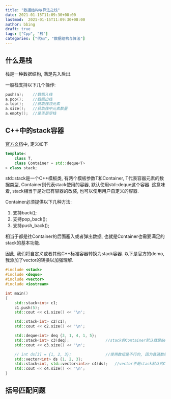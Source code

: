 ```yaml
---
title: "数据结构与算法之栈"
date: 2021-01-15T11:09:30+08:00
lastmod:  2021-01-15T11:09:30+08:00
author: bbing
draft: true
tags: ["Cpp", "栈"]
categories: ["代码", "数据结构与算法"]
---
```


## 什么是栈

栈是一种数据结构, 满足先入后出.

一般栈支持以下几个操作:

```C++
push(n);    //数据入栈
a.pop();    //数据出栈
a.top();    //获取栈顶元素
a.size();   //获取栈中元素数量
a.empty();  //是否是空栈
```

## C++中的stack容器

[官方文档](https://en.cppreference.com/w/cpp/container/stack)中, 定义如下

```C++
template<
    class T,
    class Container = std::deque<T>
> class stack;
```

std::stack是一个C++模板类, 有两个模板参数T和Container, T代表容器元素的数据类型, Container则代表stack使用的容器, 默认使用std::deque这个容器. 这意味着, stack相当于是对已有容器的改装, 也可以使用用户自定义的容器.

Container必须提供以下几种方法:

1. 支持back();
2. 支持pop_back();
3. 支持push_back();

相当于都是往Container的后面塞入或者弹出数据, 也就是Container也需要满足的stack的基本功能.

因此, 我们将自定义或者其他C++标准容器转换为stack容器. 以下是官方的demo, 我添加了vector的转换以加强理解.

```C++
#include <stack>
#include <deque>
#include <vector>
#include <iostream>

int main()
{
    std::stack<int> c1;
    c1.push(5);
    std::cout << c1.size() << '\n';

    std::stack<int> c2(c1);
    std::cout << c2.size() << '\n';

    std::deque<int> deq {3, 1, 4, 1, 5};
    std::stack<int> c3(deq);                //stack的Container默认就是deque, 所以无需再次声明
    std::cout << c3.size() << '\n';

    // int ds[3] = {1, 2, 3};               //使用数组是不行的, 因为普通数组没有实现Container要求的操作
    std::vector<int> ds {1, 2, 3};
    std::stack<int, std::vector<int>> c4(ds);   //vector不是stack默认的Container类型, 所以需要声明
    std::cout << c4.size() << '\n';
}
```

## 括号匹配问题

